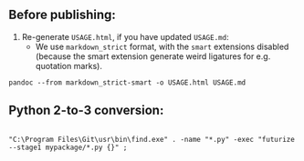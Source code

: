 


## Before publishing:

1. Re-generate `USAGE.html`, if you have updated `USAGE.md`:
    * We use `markdown_strict` format, with the `smart` extensions disabled 
    (because the smart extension generate weird ligatures for e.g. quotation marks).

```
pandoc --from markdown_strict-smart -o USAGE.html USAGE.md 
```





## Python 2-to-3 conversion:

```

"C:\Program Files\Git\usr\bin\find.exe" . -name "*.py" -exec "futurize --stage1 mypackage/*.py {}" ;

```